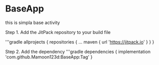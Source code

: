 # BaseApp
this is simpla base activity

Step 1. Add the JitPack repository to your build file

'''gradle
allprojects {
		repositories {
			...
			maven { url 'https://jitpack.io' }
		}
	}
  
Step 2. Add the dependency
'''gradle
dependencies {
	        implementation 'com.github.Mamoon123d:BaseApp:Tag'
	}
